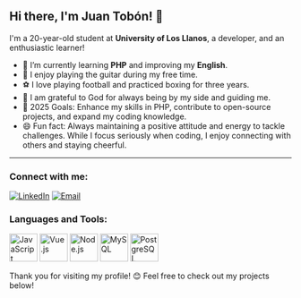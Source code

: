 ## Hi there, I'm Juan Tobón! 👋

I'm a 20-year-old student at **University of Los Llanos**, a developer, and an enthusiastic learner!

- 🌱 I’m currently learning **PHP** and improving my **English**.
- 🎸 I enjoy playing the guitar during my free time.
- ⚽ I love playing football and practiced boxing for three years.
- 🙏 I am grateful to God for always being by my side and guiding me.
- 🎯 2025 Goals: Enhance my skills in PHP, contribute to open-source projects, and expand my coding knowledge.
- 😄 Fun fact: Always maintaining a positive attitude and energy to tackle challenges. While I focus seriously when coding, I enjoy connecting with others and staying cheerful.

---

### Connect with me:
[![LinkedIn](https://img.shields.io/badge/-LinkedIn-0077B5?style=flat&logo=linkedin&logoColor=white)](https://www.linkedin.com/in/juan-tobón/)
[![Email](https://img.shields.io/badge/-Email-D14836?style=flat&logo=gmail&logoColor=white)](mailto:jctobon11.2@gmail.com)

### Languages and Tools:
<p>
  <img src="https://cdn.jsdelivr.net/gh/devicons/devicon/icons/javascript/javascript-original.svg" alt="JavaScript" width="50" height="50"/>
  <img src="https://cdn.jsdelivr.net/gh/devicons/devicon/icons/vuejs/vuejs-original.svg" alt="Vue.js" width="50" height="50"/>
  <img src="https://cdn.jsdelivr.net/gh/devicons/devicon/icons/nodejs/nodejs-original.svg" alt="Node.js" width="50" height="50"/>
  <img src="https://cdn.jsdelivr.net/gh/devicons/devicon/icons/mysql/mysql-original-wordmark.svg" alt="MySQL" width="50" height="50"/>
  <img src="https://cdn.jsdelivr.net/gh/devicons/devicon/icons/postgresql/postgresql-original-wordmark.svg" alt="PostgreSQL" width="50" height="50"/>
</p>

Thank you for visiting my profile! 😊 Feel free to check out my projects below!
